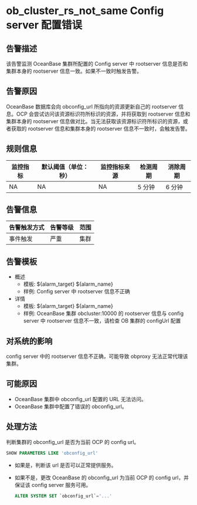 # ob_cluster_rs_not_same Config server 配置错误

## 告警描述

该告警监测 OceanBase 集群所配置的 Config server 中 rootserver 信息是否和集群本身的 rootserver 信息一致。如果不一致时触发告警。

## 告警原因

OceanBase 数据库会向 obconfig_url 所指向的资源更新自己的 rootserver 信息。OCP 会尝试访问该资源标识符所标识的资源，并将获取到 rootserver 信息和集群本身的 rootserver 信息做对比。当无法获取该资源标识符所标识的资源，或者获取的 rootserver 信息和集群本身的 rootserver 信息不一致时，会触发告警。

## 规则信息

| **监控指标** | **默认阈值（单位：秒）** | **监控指标来源** | **检测周期** | **消除周期** |
| --- | --- | --- | --- | --- |
| NA | NA | NA | 5 分钟 | 6 分钟 |

## 告警信息

| **告警触发方式** | **告警等级** | **范围** |
| --- | --- | --- |
| 事件触发 | 严重 | 集群 |

## 告警模板

* 概述
  * 模板: \${alarm_target} ${alarm_name}
  * 样例: Config server 中 rootserver 信息不正确
* 详情
  * 模板: \${alarm_target} ${alarm_name}
  * 样例: OceanBase 集群 obcluster:10000 的 rootserver 信息与 config server 中 rootserver 信息不一致，请检查 OB 集群的 configUrl 配置

## 对系统的影响

config server 中的 rootserver 信息不正确，可能导致 obproxy 无法正常代理该集群。

## 可能原因

* OceanBase 集群中 obconfig_url 配置的 URL 无法访问。
* OceanBase 集群中配置了错误的 obconfig_url。

## 处理方法

判断集群的 obconfig_url 是否为当前 OCP 的 config url。

```SQL
SHOW PARAMETERS LIKE 'obconfig_url'
```

* 如果是，判断该 url 是否可以正常提供服务。
* 如果不是，更改 OceanBase 的 obconfig_url 为当前 OCP 的 config url，并保证该 config server 服务可用。

  ```SQL
  ALTER SYSTEM SET `obconfig_url`='...'
  ```
